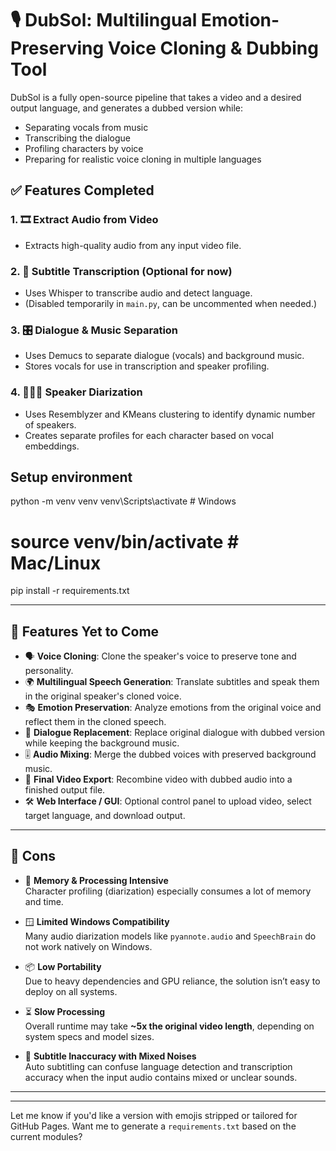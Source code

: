 # 🎙️ DubSol: Multilingual Emotion-Preserving Voice Cloning & Dubbing Tool

DubSol is a fully open-source pipeline that takes a video and a desired output language, and generates a dubbed version while:
- Separating vocals from music
- Transcribing the dialogue
- Profiling characters by voice
- Preparing for realistic voice cloning in multiple languages

## ✅ Features Completed

### 1. 🎞️ Extract Audio from Video
- Extracts high-quality audio from any input video file.

### 2. 📝 Subtitle Transcription (Optional for now)
- Uses Whisper to transcribe audio and detect language.
- (Disabled temporarily in `main.py`, can be uncommented when needed.)

### 3. 🎛️ Dialogue & Music Separation
- Uses Demucs to separate dialogue (vocals) and background music.
- Stores vocals for use in transcription and speaker profiling.

### 4. 🧑‍🤝‍🧑 Speaker Diarization
- Uses Resemblyzer and KMeans clustering to identify dynamic number of speakers.
- Creates separate profiles for each character based on vocal embeddings.

## Setup environment
python -m venv venv
venv\Scripts\activate  # Windows
# source venv/bin/activate  # Mac/Linux

pip install -r requirements.txt

---

## 🧩 Features Yet to Come

- 🗣️ **Voice Cloning**: Clone the speaker's voice to preserve tone and personality.
- 🌍 **Multilingual Speech Generation**: Translate subtitles and speak them in the original speaker's cloned voice.
- 🎭 **Emotion Preservation**: Analyze emotions from the original voice and reflect them in the cloned speech.
- 🔁 **Dialogue Replacement**: Replace original dialogue with dubbed version while keeping the background music.
- 🎚️ **Audio Mixing**: Merge the dubbed voices with preserved background music.
- 📼 **Final Video Export**: Recombine video with dubbed audio into a finished output file.
- 🛠️ **Web Interface / GUI**: Optional control panel to upload video, select target language, and download output.

---

## 🚫 Cons

- 🧠 **Memory & Processing Intensive**  
  Character profiling (diarization) especially consumes a lot of memory and time.

- 🪟 **Limited Windows Compatibility**  
  Many audio diarization models like `pyannote.audio` and `SpeechBrain` do not work natively on Windows.

- 📦 **Low Portability**  
  Due to heavy dependencies and GPU reliance, the solution isn’t easy to deploy on all systems.

- ⏳ **Slow Processing**  
  Overall runtime may take **~5x the original video length**, depending on system specs and model sizes.

- 🧏 **Subtitle Inaccuracy with Mixed Noises**  
  Auto subtitling can confuse language detection and transcription accuracy when the input audio contains mixed or unclear sounds.

---

---

Let me know if you'd like a version with emojis stripped or tailored for GitHub Pages. Want me to generate a `requirements.txt` based on the current modules?
